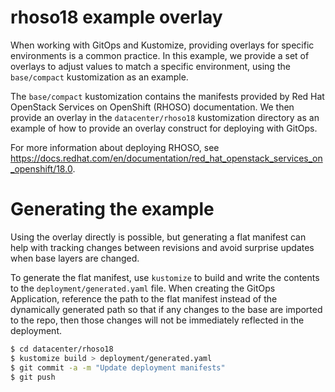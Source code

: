 # rhoso18 example overlay

When working with GitOps and Kustomize, providing overlays for specific
environments is a common practice. In this example, we provide a set of
overlays to adjust values to match a specific environment, using the
`base/compact` kustomization as an example.

The `base/compact` kustomization contains the manifests provided by Red Hat
OpenStack Services on OpenShift (RHOSO) documentation. We then provide an
overlay in the `datacenter/rhoso18` kustomization directory as an example of
how to provide an overlay construct for deploying with GitOps.

For more information about deploying RHOSO, see
https://docs.redhat.com/en/documentation/red_hat_openstack_services_on_openshift/18.0.

# Generating the example

Using the overlay directly is possible, but generating a flat manifest can help
with tracking changes between revisions and avoid surprise updates when base
layers are changed.

To generate the flat manifest, use `kustomize` to build and write the contents
to the `deployment/generated.yaml` file. When creating the GitOps Application,
reference the path to the flat manifest instead of the dynamically generated
path so that if any changes to the base are imported to the repo, then those
changes will not be immediately reflected in the deployment.

```bash
$ cd datacenter/rhoso18
$ kustomize build > deployment/generated.yaml
$ git commit -a -m "Update deployment manifests"
$ git push
```
